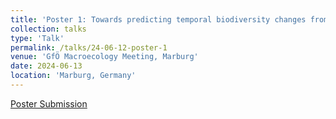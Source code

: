 ```yaml
---
title: 'Poster 1: Towards predicting temporal biodiversity changes from static patterns'
collection: talks
type: 'Talk'
permalink: /talks/24-06-12-poster-1
venue: 'GfÖ Macroecology Meeting, Marburg'
date: 2024-06-13
location: 'Marburg, Germany'
---
```


[Poster Submission](../files/GFÖMacro2024_Poster.pdf)